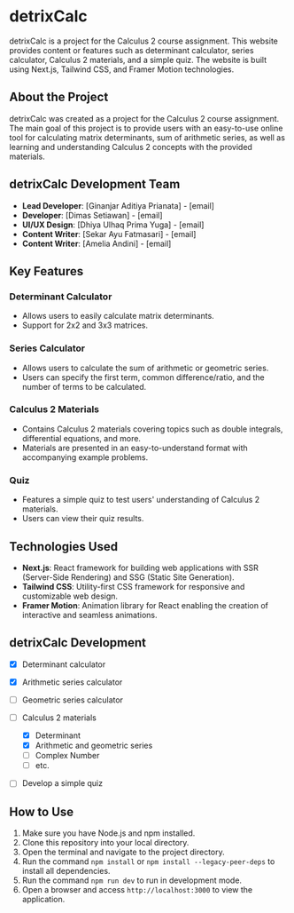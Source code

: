 # detrixCalc

detrixCalc is a project for the Calculus 2 course assignment. This website provides content or features such as determinant calculator, series calculator, Calculus 2 materials, and a simple quiz. The website is built using Next.js, Tailwind CSS, and Framer Motion technologies.

## About the Project
detrixCalc was created as a project for the Calculus 2 course assignment. The main goal of this project is to provide users with an easy-to-use online tool for calculating matrix determinants, sum of arithmetic series, as well as learning and understanding Calculus 2 concepts with the provided materials.

## detrixCalc Development Team
- **Lead Developer**: [Ginanjar Aditiya Prianata] - [email]
- **Developer**: [Dimas Setiawan] - [email]
- **UI/UX Design**: [Dhiya Ulhaq Prima Yuga] - [email]
- **Content Writer**: [Sekar Ayu Fatmasari] - [email]
- **Content Writer**: [Amelia Andini] - [email]

## Key Features
### Determinant Calculator
- Allows users to easily calculate matrix determinants.
- Support for 2x2 and 3x3 matrices.

### Series Calculator
- Allows users to calculate the sum of arithmetic or geometric series.
- Users can specify the first term, common difference/ratio, and the number of terms to be calculated.

### Calculus 2 Materials
- Contains Calculus 2 materials covering topics such as double integrals, differential equations, and more.
- Materials are presented in an easy-to-understand format with accompanying example problems.

### Quiz
- Features a simple quiz to test users' understanding of Calculus 2 materials.
- Users can view their quiz results.

## Technologies Used
- **Next.js**: React framework for building web applications with SSR (Server-Side Rendering) and SSG (Static Site Generation).
- **Tailwind CSS**: Utility-first CSS framework for responsive and customizable web design.
- **Framer Motion**: Animation library for React enabling the creation of interactive and seamless animations.

## detrixCalc Development

- [x] Determinant calculator
- [x] Arithmetic series calculator
- [ ] Geometric series calculator
- [ ] Calculus 2 materials
    - [x] Determinant
    - [x] Arithmetic and geometric series
    - [ ] Complex Number
    - [ ] etc.
- [ ] Develop a simple quiz


## How to Use
1. Make sure you have Node.js and npm installed.
2. Clone this repository into your local directory.
3. Open the terminal and navigate to the project directory.
4. Run the command `npm install` or `npm install --legacy-peer-deps` to install all dependencies.
5. Run the command `npm run dev` to run in development mode.
6. Open a browser and access `http://localhost:3000` to view the application.

